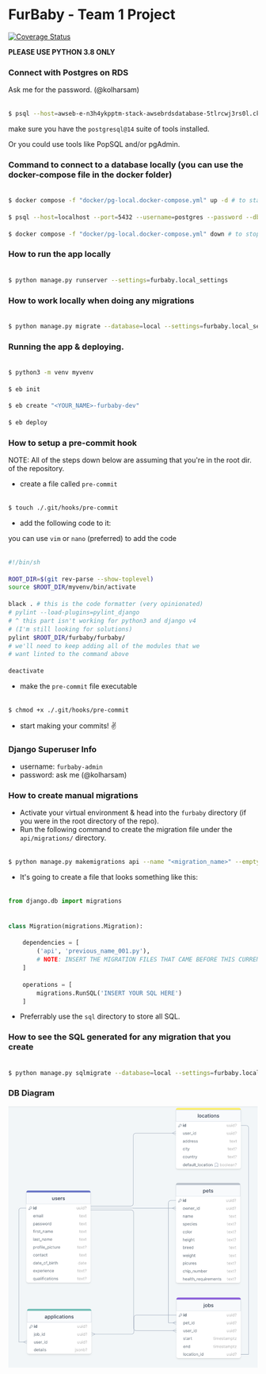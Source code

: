 # FurBaby - Team 1 Project

[![Coverage Status](https://coveralls.io/repos/github/gcivil-nyu-org/INET-Monday-Fall2023-Team-1/badge.svg?branch=develop)](https://coveralls.io/github/gcivil-nyu-org/INET-Monday-Fall2023-Team-1?branch=develop)



**PLEASE USE PYTHON 3.8 ONLY**

### Connect with Postgres on RDS

Ask me for the password. (@kolharsam)

```sh

$ psql --host=awseb-e-n3h4ykpptm-stack-awsebrdsdatabase-5tlrcwj3rs0l.ckzyhv20mvw0.us-east-1.rds.amazonaws.com --port=5432 --username=root --password --dbname=ebdb

```

make sure you have the `postgresql@14` suite of tools installed.

Or you could use tools like PopSQL and/or pgAdmin.

### Command to connect to a database locally (you can use the docker-compose file in the docker folder)

```sh

$ docker compose -f "docker/pg-local.docker-compose.yml" up -d # to start the postgres db

$ psql --host=localhost --port=5432 --username=postgres --password --dbname=postgres # password is also "postgres"

$ docker compose -f "docker/pg-local.docker-compose.yml" down # to stop the db

```


### How to run the app locally

```sh

$ python manage.py runserver --settings=furbaby.local_settings

```

### How to work locally when doing any migrations

```sh

$ python manage.py migrate --database=local --settings=furbaby.local_settings

```

### Running the app & deploying.

```sh

$ python3 -m venv myvenv

$ eb init

$ eb create "<YOUR_NAME>-furbaby-dev"

$ eb deploy

```

### How to setup a pre-commit hook

NOTE: All of the steps down below are assuming that you're in the root dir. of the repository.

- create a file called `pre-commit`

```sh

$ touch ./.git/hooks/pre-commit

```

- add the following code to it:

you can use `vim` or `nano` (preferred) to add the code

```sh

#!/bin/sh

ROOT_DIR=$(git rev-parse --show-toplevel)
source $ROOT_DIR/myvenv/bin/activate

black . # this is the code formatter (very opinionated)
# pylint --load-plugins=pylint_django 
# ^ this part isn't working for python3 and django v4
# (I'm still looking for solutions)
pylint $ROOT_DIR/furbaby/furbaby/
# we'll need to keep adding all of the modules that we
# want linted to the command above

deactivate

```

- make the `pre-commit` file executable

```sh

$ chmod +x ./.git/hooks/pre-commit

```

- start making your commits! ✌️

### Django Superuser Info

- username: `furbaby-admin`
- password: ask me (@kolharsam)

### How to create manual migrations

- Activate your virtual environment &amp; head into the `furbaby` directory (if you were in the root directory of the repo).
- Run the following command to create the migration file under the `api/migrations/` directory.

```sh

$ python manage.py makemigrations api --name "<migration_name>" --empty

```

- It's going to create a file that looks something like this:

```python

from django.db import migrations


class Migration(migrations.Migration):

    dependencies = [
        ('api', 'previous_name_001.py'),
        # NOTE: INSERT THE MIGRATION FILES THAT CAME BEFORE THIS CURRENT ONE
    ]

    operations = [
        migrations.RunSQL('INSERT YOUR SQL HERE')
    ]

```

- Preferrably use the `sql` directory to store all SQL.

### How to see the SQL generated for any migration that you create

```sh

$ python manage.py sqlmigrate --database=local --settings=furbaby.local_settings api "<full_name_of_migration>"

```

### DB Diagram

![DB Diagram](./img/db-diagram.png)
